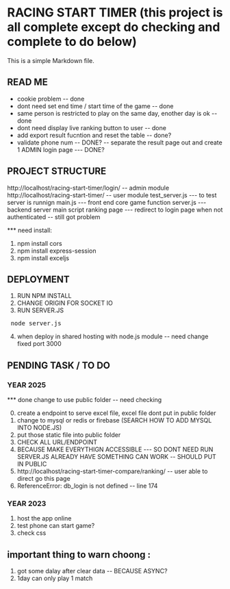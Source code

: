 # RACING START TIMER (this project is all complete except do checking and complete to do below)

This is a simple Markdown file.

## READ ME

- cookie problem -- done
- dont need set end time / start time of the game -- done
- same person is restricted to play on the same day, enother day is ok -- done
- dont need display live ranking button to user -- done
- add export result fucntion and reset the table -- done?
- validate phone num -- DONE?
  -- separate the result page out and create 1 ADMIN login page --- DONE?

## PROJECT STRUCTURE

http://localhost/racing-start-timer/login/ -- admin module
http://localhost/racing-start-timer/ -- user module
test_server.js --- to test server is runnign
main.js --- front end core game function
server.js --- backend server main script
ranking page --- redirect to login page when not authenticated -- still got problem

\*\*\* need install:

1. npm install cors
2. npm install express-session
3. npm install exceljs

## DEPLOYMENT

1. RUN NPM INSTALL
2. CHANGE ORIGIN FOR SOCKET IO
3. RUN SERVER.JS
<pre> node server.js </pre>
4. when deploy in shared hosting with node.js module -- need change fixed port 3000

## PENDING TASK / TO DO

### YEAR 2025

\*\*\* done change to use public folder -- need checking

0. create a endpoint to serve excel file, excel file dont put in public folder
1. change to mysql or redis or firebase (SEARCH HOW TO ADD MYSQL INTO NODE.JS)
2. put those static file into public folder
3. CHECK ALL URL/ENDPOINT
4. BECAUSE MAKE EVERYTHIGN ACCESSIBLE --- SO DONT NEED RUN SERVER.JS ALREADY HAVE SOMETHING CAN WORK -- SHOULD PUT IN PUBLIC
5. http://localhost/racing-start-timer-compare/ranking/ -- user able to direct go this page
6. ReferenceError: db_login is not defined -- line 174

### YEAR 2023

1. host the app online
2. test phone can start game?
3. check css

## important thing to warn choong :

1. got some dalay after clear data -- BECAUSE ASYNC?
2. 1day can only play 1 match
